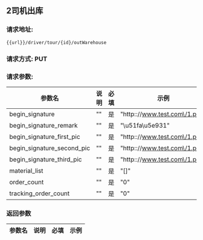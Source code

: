## 2司机出库
### 请求地址:
```
{{url}}/driver/tour/{id}/outWarehouse
```
### 请求方式: PUT  
### 请求参数:  

|参数名|说明|必填|示例|  
 |---|---|---|---|  
|begin_signature|""|是|"http::\/\/www.test.com\/1.png"|  
|begin_signature_remark|""|是|"\u51fa\u5e931"|  
|begin_signature_first_pic|""|是|"http::\/\/www.test.com\/1.png"|  
|begin_signature_second_pic|""|是|"http::\/\/www.test.com\/1.png"|  
|begin_signature_third_pic|""|是|"http::\/\/www.test.com\/1.png"|  
|material_list|""|是|"[]"|  
|order_count|""|是|"0"|  
|tracking_order_count|""|是|"0"|  
### 返回参数  

|参数名|说明|必填|示例|  
 |---|---|---|---|  
